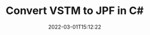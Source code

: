 ---
############################# Static ############################
layout: "auto-gen-conversion"
date: 2022-03-01T15:12:22
draft: false
otherformats: doc docm docx dot dotm dotx epub md odt ott pdf rtf tex txt vdx vsdm vsdx vssm vssx vstm vstx vsx vtx xps
breadcrumb: VSTM to JPF in C#

############################# Head ############################
head_title: "VSTM to JPF Converter in C#"
head_description: "Convert VSTM to JPF in .NET using a few lines of code. Use the GroupDocs Document Conversion API to convert over 160 file formats."

############################# Header ############################
title: "Convert VSTM to JPF in C#"
description: "VSTM to JPF conversion with a few lines of .NET code"
bg_image: "https://cms.admin.containerize.com/templates/aspose/App_Themes/V3/images/bg/header1.png"
bg_overlay: false
button:
    enable: true

############################# SubMenu ############################
submenu:
    enable: true

    left:
        img_alt: "GroupDocs.Conversion for .NET"
        image: "https://cms.admin.containerize.com/templates/groupdocs/images/product-logos/90x90-noborder/groupdocs-conversion-net.png"
        product: "GroupDocs.Conversion"
        platform: ".NET"

    

############################# About ############################
about:
    enable: true
    title: "About GroupDocs.Conversion для .NET API"
    content: |
        [GroupDocs.Conversion for .NET](https://products.groupdocs.com/conversion/net/) can be used to convert Microsoft Word, Excel, PowerPoint, PDF, Visio and other formats. GroupDocs.Conversion is a standalone API that is suitable for back-end and internal systems where high performance is required. It does not depend on any software such as Microsoft or Open Office.
    

overview:
    enable: true
    content: |
        Convert your VSTM files to JPF in .NET easily. You can use just a couple of C# code lines in any platform of your choice like - Windows, Linux, macOS.
        You can try VSTM to JPF conversion for free and evaluate conversion results quality.
        Along with simple file conversion scenarios you can try more advanced options for loading source VSTM file and for saving output JPF result. 
        
        For example, for the source VSTM file you may use the following load options:

        * auto-detect file format;
        * specify password for protected files (if file format supports it);
        * replace missing fonts to preserve document appearance.
        
        There are also advanced convert options for the JPF file:

        * convert specific document page or page range;
        * add a watermark to the converted JPF file.

        Once conversion is completed you can save your JPF file to the local file path or any third-party storage like FTP, Amazon S3, Google Drive, Dropbox etc.
        Please note - to convert VSTM to JPF there is no need for any additional software installed - like MS Office, Open Office, Adobe Acrobat Reader etc. 


############################# Steps ############################
steps:
    enable: true
    title_left: "Steps to convert VSTM to JPF in C#"
    content_left: |
        [GroupDocs.Conversion](https://products.groupdocs.com/conversion/net/) makes it easy for developers to convert a VSTM file to JPF with a few lines of code.

        * Create an instance of the Converter class and provide the file VSTM with the full path
        * Create and set ConvertOptions for JPF type.
        * Call the Converter.Convert method and pass the full path and format (JPF) as a parameter
        
    title_right: "System Requirements"
    content_right: |
        Basic conversion with GroupDocs.Conversion for .NET can be done in just a few simple steps. Our APIs are supported on all major platforms and operating systems. Before executing the code below, make sure you have the following prerequisites installed on your system.

        * Operating systems: Microsoft Windows, Linux, MacOS
        * Development environments: Microsoft Visual Studio, Xamarin, MonoDevelop
        * Frameworks: .NET Framework, .NET Standard, .NET Core, Mono
        * Get the latest GroupDocs.Conversion for .NET from [Nuget](https://www.nuget.org/packages/groupdocs.conversion)
        
    code: |
        ```cs
        // Load VSTM file
        var converter = new GroupDocs.Conversion.Converter("template.vstm");
        // Set conversion parameters for JPF format
        var convertOptions = converter.GetPossibleConversions()["jpf"].ConvertOptions;
        // Convert to JPF format
        converter.Convert("output.jpf", convertOptions);        
        ```
        
demos:
    enable: true
    title: "VSTM to JPF Live Demo"
    content: |
       Convert VSTM to JPF now by visiting the [GroupDocs.Conversion App](https://products.groupdocs.app/conversion/family) website. Online demo has the following advantages
          

more_formats:
    enable: true
    title: "Other supported transformations VSTM"
    content: "You can also convert VSTM to many other file formats. Please see the list below."
       
       
back_to_top:
    enable: true
---